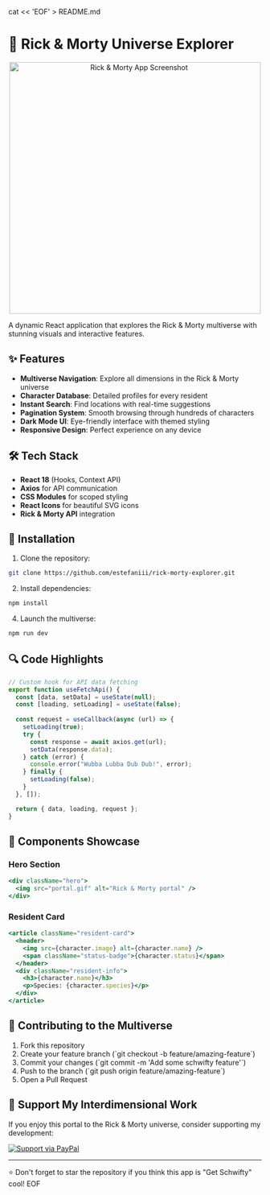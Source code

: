 cat << 'EOF' > README.md
# 🌌 Rick & Morty Universe Explorer

<div align="center">
  <img src="https://github.com/user-attachments/assets/59f1872d-48e9-4a33-986b-c413f72afbaf"
  width="500" alt="Rick & Morty App Screenshot">
</div>

A dynamic React application that explores the Rick & Morty multiverse with stunning visuals and interactive features.

## ✨ Features

- **Multiverse Navigation**: Explore all dimensions in the Rick & Morty universe
- **Character Database**: Detailed profiles for every resident
- **Instant Search**: Find locations with real-time suggestions
- **Pagination System**: Smooth browsing through hundreds of characters
- **Dark Mode UI**: Eye-friendly interface with themed styling
- **Responsive Design**: Perfect experience on any device

## 🛠️ Tech Stack

- **React 18** (Hooks, Context API)
- **Axios** for API communication
- **CSS Modules** for scoped styling
- **React Icons** for beautiful SVG icons
- **Rick & Morty API** integration

## 🚀 Installation

1. Clone the repository:
```bash
git clone https://github.com/estefaniii/rick-morty-explorer.git
```
2. Install dependencies:
```bash
npm install
```
4. Launch the multiverse:
```bash
npm run dev
```

## 🔍 Code Highlights

```jsx
// Custom hook for API data fetching
export function useFetchApi() {
  const [data, setData] = useState(null);
  const [loading, setLoading] = useState(false);
  
  const request = useCallback(async (url) => {
    setLoading(true);
    try {
      const response = await axios.get(url);
      setData(response.data);
    } catch (error) {
      console.error("Wubba Lubba Dub Dub!", error);
    } finally {
      setLoading(false);
    }
  }, []);

  return { data, loading, request };
}
```

## 🌟 Components Showcase

### Hero Section
```jsx
<div className="hero">
  <img src="portal.gif" alt="Rick & Morty portal" />
</div>
```

### Resident Card
```jsx
<article className="resident-card">
  <header>
    <img src={character.image} alt={character.name} />
    <span className="status-badge">{character.status}</span>
  </header>
  <div className="resident-info">
    <h3>{character.name}</h3>
    <p>Species: {character.species}</p>
  </div>
</article>
```

## 🤝 Contributing to the Multiverse

1. Fork this repository
2. Create your feature branch (\`git checkout -b feature/amazing-feature\`)
3. Commit your changes (\`git commit -m 'Add some schwifty feature'\`)
4. Push to the branch (\`git push origin feature/amazing-feature\`)
5. Open a Pull Request

## 💖 Support My Interdimensional Work

If you enjoy this portal to the Rick & Morty universe, consider supporting my development:

[![Support via PayPal](https://img.shields.io/badge/Donate-PayPal-blue?style=for-the-badge&logo=paypal)](https://paypal.me/estefanniii?country.x=PA&locale.x=es_XC)

---

⭐ Don't forget to star the repository if you think this app is "Get Schwifty" cool!
EOF
